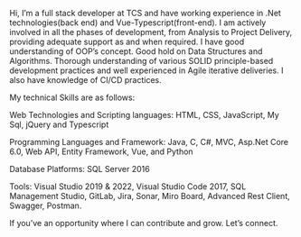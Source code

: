 Hi, I’m a full stack developer at TCS and have working experience in .Net technologies(back end) and Vue-Typescript(front-end). 
I am actively involved in all the phases of development, from Analysis to Project Delivery, providing adequate support as and when required. 
I have good understanding of OOP’s concept. Good hold on Data Structures and Algorithms. 
Thorough understanding of various SOLID principle-based development practices and well experienced in Agile iterative deliveries. 
I also have knowledge of CI/CD practices.

My technical Skills are as follows:

Web Technologies and Scripting languages: HTML, CSS, JavaScript, My Sql, jQuery and Typescript

Programming Languages and Framework: Java, C, C#, MVC, Asp.Net Core 6.0, Web API, Entity Framework, Vue, and Python

Database Platforms: SQL Server 2016

Tools: Visual Studio 2019 & 2022, Visual Studio Code 2017, SQL Management Studio, GitLab, Jira, Sonar, Miro Board, Advanced Rest Client, Swagger, Postman.

If you’ve an opportunity where I can contribute and grow. Let’s connect.

